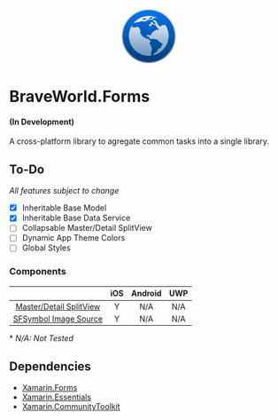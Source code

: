 <center>
<img src="https://raw.githubusercontent.com/braveworldinc/BraveWorld.Forms/main/assets/icon.png" height="100"/>
</center>

<h1>BraveWorld.Forms</h1>
<h4>(In Development)</h4>

A cross-platform library to agregate common tasks into a single library.

## To-Do

*All features subject to change*

- [x] Inheritable Base Model
- [x] Inheritable Base Data Service
- [ ] Collapsable Master/Detail SplitView
- [ ] Dynamic App Theme Colors
- [ ] Global Styles

### Components
|                         | iOS | Android | UWP |
| :---------------------: | :-: | :-----: | :-: |
| [Master/Detail SplitView](https://github.com/braveworldinc/BraveWorld.Forms/blob/main/src/BraveWorld.Forms/Views/MasterDetailView.shared.cs) | Y | N/A | N/A |
| [SFSymbol Image Source](https://github.com/braveworldinc/BraveWorld.Forms/blob/main/src/BraveWorld.Forms/Views/SymbolImageSource/SymbolImageSource.shared.cs) | Y | N/A | N/A |

\* *N/A: Not Tested*


## Dependencies
- [Xamarin.Forms](https://github.com/xamarin/Xamarin.Forms)
- [Xamarin.Essentials](https://github.com/xamarin/Essentials)
- [Xamarin.CommunityToolkit](https://github.com/xamarin/XamarinCommunityToolkit)